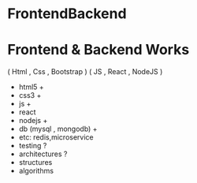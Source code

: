 # FrontendBackend
Frontend &amp; Backend Works
============================
( Html , Css , Bootstrap )
( JS , React , NodeJS )

* html5 +
* css3  +
* js +
* react
* nodejs +
* db (mysql , mongodb) +
* etc: redis,microservice
* testing ?
* architectures ?
* structures
* algorithms
